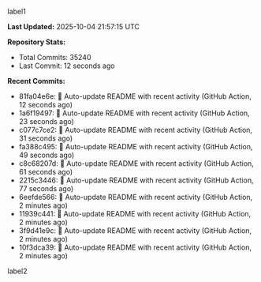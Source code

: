 
label1 
<!-- ACTIVITY_START -->
**Last Updated:** 2025-10-04 21:57:15 UTC

**Repository Stats:**
- Total Commits: 35240
- Last Commit: 12 seconds ago

**Recent Commits:**
- 81fa04e6e: 🤖 Auto-update README with recent activity (GitHub Action, 12 seconds ago)
- 1a6f19497: 🤖 Auto-update README with recent activity (GitHub Action, 23 seconds ago)
- c077c7ce2: 🤖 Auto-update README with recent activity (GitHub Action, 31 seconds ago)
- fa388c495: 🤖 Auto-update README with recent activity (GitHub Action, 49 seconds ago)
- c8c68207d: 🤖 Auto-update README with recent activity (GitHub Action, 61 seconds ago)
- 2215c3446: 🤖 Auto-update README with recent activity (GitHub Action, 77 seconds ago)
- 6eefde566: 🤖 Auto-update README with recent activity (GitHub Action, 2 minutes ago)
- 11939c441: 🤖 Auto-update README with recent activity (GitHub Action, 2 minutes ago)
- 3f9d41e9c: 🤖 Auto-update README with recent activity (GitHub Action, 2 minutes ago)
- 10f3dca39: 🤖 Auto-update README with recent activity (GitHub Action, 2 minutes ago)
<!-- ACTIVITY_END -->

label2
